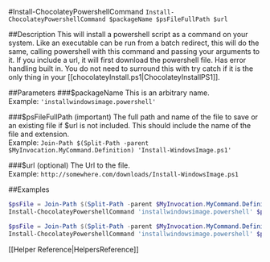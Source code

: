 #Install-ChocolateyPowershellCommand
`Install-ChocolateyPowershellCommand $packageName $psFileFullPath $url`  
  
##Description
This will install a powershell script as a command on your system. Like an executable can be run from a batch redirect, this will do the same, calling powershell with this command and passing your arguments to it. If you include a url, it will first download the powershell file. Has error handling built in. You do not need to surround this with try catch if it is the only thing in your [[chocolateyInstall.ps1|ChocolateyInstallPS1]].  

##Parameters
###$packageName
This is an arbitrary name.  
Example: `'installwindowsimage.powershell'`  
  
###$psFileFullPath (important)
The full path and name of the file to save or an existing file if $url is not included. This should include the name of the file and extension.  
Example: `Join-Path $(Split-Path -parent $MyInvocation.MyCommand.Definition) 'Install-WindowsImage.ps1'`  
  
###$url (optional)
The Url to the file.  
Example: `http://somewhere.com/downloads/Install-WindowsImage.ps1`  
  
  
##Examples  
  
```powershell
$psFile = Join-Path $(Split-Path -parent $MyInvocation.MyCommand.Definition) "Install-WindowsImage.ps1"
Install-ChocolateyPowershellCommand 'installwindowsimage.powershell' $psFile 'http://somewhere.com/downloads/Install-WindowsImage.ps1'
```  
  
```powershell
$psFile = Join-Path $(Split-Path -parent $MyInvocation.MyCommand.Definition) "Install-WindowsImage.ps1"
Install-ChocolateyPowershellCommand 'installwindowsimage.powershell' $psFile  
```  
  
[[Helper Reference|HelpersReference]]